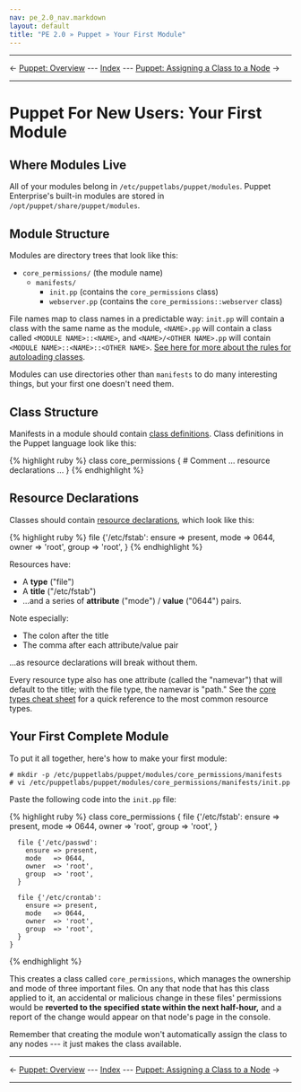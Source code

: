 ```yaml
---
nav: pe_2.0_nav.markdown
layout: default
title: "PE 2.0 » Puppet » Your First Module"
---
```


* * *

&larr; [Puppet: Overview](./puppet_overview.html) --- [Index](./) --- [Puppet: Assigning a Class to a Node](./puppet_classifying.html) &rarr;

* * *

Puppet For New Users: Your First Module
=====

Where Modules Live
-----

All of your modules belong in `/etc/puppetlabs/puppet/modules`. Puppet Enterprise's built-in modules are stored in `/opt/puppet/share/puppet/modules`.

Module Structure
-----

Modules are directory trees that look like this:

- `core_permissions/` (the module name)
    - `manifests/`
        - `init.pp` (contains the `core_permissions` class)
        - `webserver.pp` (contains the `core_permissions::webserver` class)

File names map to class names in a predictable way: `init.pp` will contain a class with the same name as the module, `<NAME>.pp` will contain a class called `<MODULE NAME>::<NAME>`, and `<NAME>/<OTHER NAME>.pp` will contain `<MODULE NAME>::<NAME>::<OTHER NAME>`. [See here for more about the rules for autoloading classes](/learning/modules1.html#manifests-namespacing-and-autoloading).

Modules can use directories other than `manifests` to do many interesting things, but your first one doesn't need them.

Class Structure
-----

Manifests in a module should contain [class definitions](/learning/modules1.html#classes). Class definitions in the Puppet language look like this:

{% highlight ruby %}
    class core_permissions {
      # Comment
      ... resource declarations ...
    }
{% endhighlight %}

Resource Declarations
-----

Classes should contain [resource declarations](/learning/manifests.html#resource-declarations), which look like this:

{% highlight ruby %}
    file {'/etc/fstab':
      ensure => present,
      mode   => 0644,
      owner  => 'root',
      group  => 'root',
    }
{% endhighlight %}

Resources have: 

* A **type** ("file")
* A **title** ("/etc/fstab")
* ...and a series of **attribute** ("mode") / **value** ("0644") pairs.

Note especially:

* The colon after the title
* The comma after each attribute/value pair

...as resource declarations will break without them.

Every resource type also has one attribute (called the "namevar") that will default to the title; with the file type, the namevar is "path." See the [core types cheat sheet](/puppet_core_types_cheatsheet.pdf) for a quick reference to the most common resource types. 

Your First Complete Module
-----

To put it all together, here's how to make your first module:

    # mkdir -p /etc/puppetlabs/puppet/modules/core_permissions/manifests
    # vi /etc/puppetlabs/puppet/modules/core_permissions/manifests/init.pp

Paste the following code into the `init.pp` file:

{% highlight ruby %}
    class core_permissions {
      file {'/etc/fstab':
        ensure => present,
        mode   => 0644,
        owner  => 'root',
        group  => 'root',
      }
      
      file {'/etc/passwd':
        ensure => present,
        mode   => 0644,
        owner  => 'root',
        group  => 'root',
      }
      
      file {'/etc/crontab':
        ensure => present,
        mode   => 0644,
        owner  => 'root',
        group  => 'root',
      }
    }
{% endhighlight %}

This creates a class called `core_permissions`, which manages the ownership and mode of three important files. On any that node that has this class applied to it, an accidental or malicious change in these files' permissions would be **reverted to the specified state within the next half-hour,** and a report of the change would appear on that node's page in the console.

Remember that creating the module won't automatically assign the class to any nodes --- it just makes the class available.

* * *

&larr; [Puppet: Overview](./puppet_overview.html) --- [Index](./) --- [Puppet: Assigning a Class to a Node](./puppet_classifying.html) &rarr;

* * *

